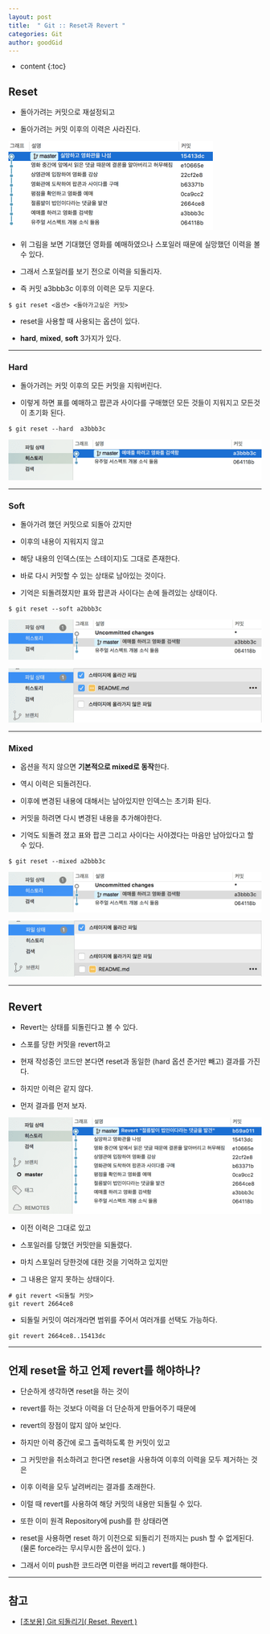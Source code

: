 ```yaml
---
layout: post
title:  " Git :: Reset과 Revert "
categories: Git
author: goodGid
---
```

* content
{:toc}

## Reset

* 돌아가려는 커밋으로 재설정되고 

* 돌아가려는 커밋 이후의 이력은 사라진다.








![](/assets/img/git/git_reset_vs_revert_1.png)

* 위 그림을 보면 기대했던 영화를 예매하였으나 스포일러 때문에 실망했던 이력을 볼 수 있다.

* 그래서 스포일러를 보기 전으로 이력을 되돌리자.

* 즉 커밋 a3bbb3c 이후의 이력은 모두 지운다.

```
$ git reset <옵션> <돌아가고싶은 커밋>
```

* reset을 사용할 때 사용되는 옵션이 있다.

* **hard**, **mixed**, **soft** 3가지가 있다.

---

### Hard

* 돌아가려는 커밋 이후의 모든 커밋을 지워버린다.

* 이렇게 하면 표를 예매하고 팝콘과 사이다를 구매했던 모든 것들이 지워지고 모든것이 초기화 된다.


```
$ git reset --hard  a3bbb3c
```

![](/assets/img/git/git_reset_vs_revert_2.png)


---

### Soft

* 돌아가려 했던 커밋으로 되돌아 갔지만

* 이후의 내용이 지워지지 않고

* 해당 내용의 인덱스(또는 스테이지)도 그대로 존재한다. 

* 바로 다시 커밋할 수 있는 상태로 남아있는 것이다. 

* 기억은 되돌려졌지만 표와 팝콘과 사이다는 손에 들려있는 상태이다.

```
$ git reset --soft a2bbb3c
```


![](/assets/img/git/git_reset_vs_revert_3.png)

![](/assets/img/git/git_reset_vs_revert_4.png)


---

### Mixed

* 옵션을 적지 않으면 **기본적으로 mixed로 동작**한다.

* 역시 이력은 되돌려진다. 

* 이후에 변경된 내용에 대해서는 남아있지만 인덱스는 초기화 된다. 

* 커밋을 하려면 다시 변경된 내용을 추가해야한다.

* 기억도 되돌려 졌고 표와 팝콘 그리고 사이다는 사야겠다는 마음만 남아있다고 할 수 있다.


```
$ git reset --mixed a2bbb3c
```

![](/assets/img/git/git_reset_vs_revert_5.png)

![](/assets/img/git/git_reset_vs_revert_6.png)


---

## Revert

* Revert는 상태를 되돌린다고 볼 수 있다.

* 스포를 당한 커밋을 revert하고 

* 현재 작성중인 코드만 본다면 reset과 동일한 (hard 옵션 준거만 빼고) 결과를 가진다. 

* 하지만 이력은 같지 않다. 

* 먼저 결과를 먼저 보자.

![](/assets/img/git/git_reset_vs_revert_7.png)

* 이전 이력은 그대로 있고

* 스포일러를 당했던 커밋만을 되돌렸다. 

* 마치 스포일러 당한것에 대한 것을 기억하고 있지만

* 그 내용은 알지 못하는 상태이다.

```
# git revert <되돌릴 커밋> 
git revert 2664ce8
```

* 되돌릴 커밋이 여러개라면 범위를 주어서 여러개를 선택도 가능하다.

```
git revert 2664ce8..15413dc
```


---

## 언제 reset을 하고 언제 revert를 해야하나?

* 단순하게 생각하면 reset을 하는 것이 

* revert를 하는 것보다 이력을 더 단순하게 만들어주기 때문에 

* revert의 장점이 많지 않아 보인다. 

* 하지만 이력 중간에 로그 출력하도록 한 커밋이 있고 

* 그 커밋만을 취소하려고 한다면 reset을 사용하여 이후의 이력을 모두 제거하는 것은 

* 이후 이력을 모두 날려버리는 결과를 초래한다. 

* 이럴 때 revert를 사용하여 해당 커밋의 내용만 되돌릴 수 있다. 

* 또한 이미 원격 Repository에 push를 한 상태라면 

* reset을 사용하면 reset 하기 이전으로 되돌리기 전까지는 push 할 수 없게된다. <br> (물론 force라는 무시무시한 옵션이 있다. ) 

* 그래서 이미 push한 코드라면 미련을 버리고 revert를 해야한다.


---

## 참고

* [[초보용] Git 되돌리기( Reset, Revert )](https://www.devpools.kr/2017/02/05/%EC%B4%88%EB%B3%B4%EC%9A%A9-git-%EB%90%98%EB%8F%8C%EB%A6%AC%EA%B8%B0-reset-revert/)
